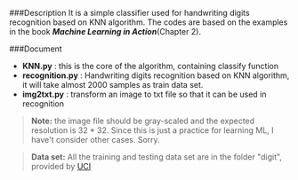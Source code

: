 ###Description
It is a simple classifier used for handwriting digits recognition based on KNN algorithm. The codes are based on the examples in the book ***Machine Learning in Action***(Chapter 2).

###Document

 - **KNN.py** : this is the core of the algorithm, containing classify function
 - **recognition.py** : Handwriting digits recognition based on KNN algorithm, it will take almost 2000 samples as train data set.
 - **img2txt.py** : transform an image to txt file so that it can be used in recognition
 
> **Note:** the image file should be gray-scaled and the expected resolution is 32 * 32. Since this is just a practice for learning ML, I have't consider other cases. Sorry. 

> **Data set:** All the training and testing data set are in the folder "digit", provided by [UCI](http://archive.ics.uci.edu/ml/)
 
